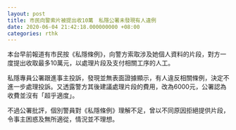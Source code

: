 ```yaml
---
layout: post
title: 市民向警索片被提出收10萬　私隱公署未發現有人違例
date: 2020-06-04 21:42:18.000000000 +08:00
categories: rthk
---
```


本台早前報道有市民按《私隱條例》，向警方索取涉及她個人資料的片段，對方一度提出收取最多10萬元，以處理片段及支付相關工序的人工。

私隱專員公署跟進事主投訴，發現並無表面證據顯示，有人違反相關條例，決定不進一步處理投訴。又透露警方其後建議處理片段的費用，改為6000元，公署認為收費並沒有「超乎適度」。

不過公署批評，個別警員對《私隱條例》理解不足，曾以不同原因拒絕提供片段，令事主困惑及無所適從，情況並不理想。
